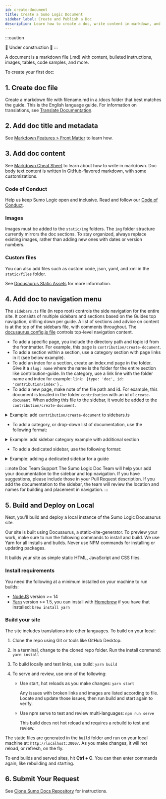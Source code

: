 ```yaml
---
id: create-document
title: Create a Sumo Logic Document
sidebar_label: Create and Publish a Doc
description: Learn how to create a doc, write content in markdown, and submit your changes to our repo.
---
```


:::caution

&#128679; Under construction &#128679;
:::

A document is a markdown file (.md) with content, bulleted instructions, images, tables, code samples, and more.

To create your first doc:

## 1. Create doc file

Create a markdown file with filename.md in a /docs folder that best matches the guide. This is the English language guide. For information on translations, see [Translate Documentation](translations.md).

## 2. Add doc title and metadata

See [Markdown Features > Front Matter](/docs/contributing/markdown-cheat-sheet#frontmatter) to learn how.

## 3. Add doc content

See [Markdown Cheat Sheet](markdown-cheat-sheet.md) to learn about how to write in markdown. Doc body text content is written in GitHub-flavored markdown, with some customizations.

### Code of Conduct

Help us keep Sumo Logic open and inclusive. Read and follow our [Code of Conduct](/docs/contributing/code-of-conduct).

### Images

Images must be added to the `static/img` folders. The `img` folder structure currently mirrors the doc sections. To stay organized, always replace existing images, rather than adding new ones with dates or version numbers.

### Custom files

You can also add files such as custom code, json, yaml, and xml in the `static/files` folder.

See [Docusaurus Static Assets](https://docusaurus.io/docs/static-assets) for more information.


## 4. Add doc to navigation menu

The `sidebars.ts` file (in repo root) controls the side navigation for the entire site. It consists of multiple sidebars and sections based on the Guides top navigation, drilling down per guide. A list of sections and advice on content is at the top of the sidebars file, with comments throughout. The [docusaurus.config.js file](https://docusaurus.io/docs/api/docusaurus-config) controls top-level navigation content.

* To add a specific page, you include the directory path and topic id from the frontmatter. For example, this page is `contribution/create-document`.
* To add a section within a section, use a category section with page links in it (see below example).
* To add an index for a section, create an index.md page in the folder. Give it a `slug: name` where the name is the folder for the entire section like contribution-guide. In the category, use a link line with the folder name and index for example: `link: {type: 'doc', id: 'contribution/index'},`.
* To add a new page, make note of the file path and id. For example, this document is located in the folder `contribution` with an id of `create-document`. When adding this file to the sidebar, it would be added to the `contribution/create-document`.

<details><summary>Example: add <code>contribution/create-document</code> to sidebars.ts</summary>

```js title="sidebars.ts"
//Contribution guide for documentation
  contributing: [
    {
      type: 'category',
      label: 'Contribution Guide',
      collapsible: true,
      collapsed: false,
      link: {type: 'doc', id: 'contributing/index'},
      items: [
        'contributing/create-document',
        'contributing/markdown-cheat-sheet',
        'contributing/build-deploy',
        'contributing/translations',
        {
          type: 'category',
          label: 'Templates',
          collapsible: true,
          collapsed: false,
          items: [
            'contributing/templates/partner-app'
          ]
        }
      ],
    },
  ],
```

</details>

* To add a category, or drop-down list of documentation, use the following format:

<details><summary>Example: add sidebar category example with additional section</summary>

```js title="sidebars.ts"
    {
      type: 'category',
      label: 'Name of Guide',
      collapsible: true,
      collapsed: false,
      link: {type: 'doc', id: 'foldername/id-first-page'},
      items: [
        'foldername/doc-id1',
        'foldername/doc-id2',
        {
          type: 'category',
          label: 'Section in Guide',
          collapsible: true,
          collapsed: false,
          link: {type: 'doc', id: 'foldername/id-section'},
          items: [
            'foldername/doc-id3',
            'foldername/doc-id4',
          ]
        }
      ],
    },
```

</details>

* To add a dedicated sidebar, use the following format:

<details><summary>Example: adding a dedicated sidebar for a guide</summary>

```js title="sidebars.ts"
module.exports = {
  sectionName: [
    ``,
    {
      type: 'category',
      label: 'Name of Guide',
      collapsible: true,
      collapsed: false,
      link: {type: 'doc', id: 'foldername/id-first-page'},
      items: [
        'foldername/doc-id1',
        'foldername/doc-id2',
        {
          type: 'category',
          label: 'Section in Guide',
          collapsible: true,
          collapsed: false,
          link: {type: 'doc', id: 'foldername/id-section'},
          items: [
            'foldername/doc-id3',
            'foldername/doc-id4',
          ]
        }
      ],
    },
    {
      type: 'category',
      label: 'Name of Another Guide',
      collapsible: true,
      collapsed: false,
      link: {type: 'doc', id: 'otherfoldername/id-first-page'},
      items: [
        'otherfoldername/doc-id1',
        'otherfoldername/doc-id2',
        {
          type: 'category',
          label: 'Section in Another Guide',
          collapsible: true,
          collapsed: false,
          link: {type: 'doc', id: 'otherfoldername/id-section'},
          items: [
            'otherfoldername/doc-id3',
            'otherfoldername/doc-id4',
          ]
        }
      ],
    },
  ]
```
</details>

:::note Doc Team Support
The Sumo Logic Doc Team will help your add your documentation to the sidebar and top navigation. If you have suggestions, please include those in your Pull Request description. If you add the documentation to the sidebar, the team will review the location and names for building and placement in navigation.
:::

## 5. Build and Deploy on Local

Next, you'll build and deploy a local instance of the Sumo Logic Docusaurus site.

Our site is built using Docusaurus, a static-site-generator. To preview your work, make sure to run the following commands to install and build. We use Yarn for all installs and builds. Never use NPM commands for installing or updating packages.

It builds your site as simple static HTML, JavaScript and CSS files.

### Install requirements

You need the following at a minimum installed on your machine to run builds:

* [NodeJS](https://nodejs.org/en/download/) version >= 14
* [Yarn](https://yarnpkg.com/en/) version >= 1.5, you can install with [Homebrew](https://brew.sh/) if you have that installed: `brew install yarn`

### Build your site

The site includes translations into other languages. To build on your local:

1. Clone the repo using Git or tools like GitHub Desktop.
1. In a terminal, change to the cloned repo folder. Run the install command: `yarn install`
1. To build locally and test links, use build: `yarn build`
1. To serve and review, use one of the following:

    * Use start, hot reloads as you make changes: `yarn start`

      Any issues with broken links and images are listed according to file. Locate and update those issues, then run build and start again to verify.

    * Use npm serve to test and review multi-languages: `npm run serve`

      This build does not hot reload and requires a rebuild to test and review.

The static files are generated in the `build` folder and run on your local machine at: `http://localhost:3000/`. As you make changes, it will hot reload, or refresh, on the fly.

To end builds and served sites, hit **Ctrl + C**. You can then enter commands again, like rebuilding and starting.

## 6. Submit Your Request

See [Clone Sumo Docs Repository](/docs/contributing#clone-sumo-docs-repository) for instructions.

